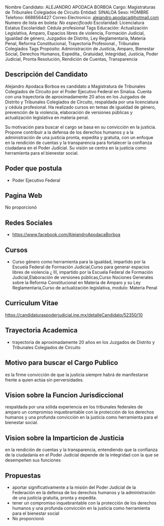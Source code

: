 Nombre Candidato: ALEJANDRO APODACA BORBOA
Cargo: Magistraturas de Tribunales Colegiados de Circuito
Entidad: SINALOA
Sexo: HOMBRE
Telefono: 6688564427
Correo Electronico: alejandro.apodaca@hotmail.com
Numero de lista en boleta: *No especificado*
Escolaridad: Licenciatura
Estatus Escolaridad: Cédula profesional
Tags Educación: Actualización Legislativa, Amparo, Espacios libres de violencia, Formación Judicial, Igualdad de género, Juzgados de Distrito, Ley Reglamentaria, Materia Penal, Reforma Constitucional, Trayectoria Profesional., Tribunales Colegiados
Tags Propósito: Administración de Justicia, Amparo, Bienestar Social, Derechos Humanos, Expedita., Gratuidad, Integridad, Justicia, Poder Judicial, Pronta Resolución, Rendición de Cuentas, Transparencia


## Descripción del Candidato 

Alejandro Apodaca Borboa es candidato a Magistratura de Tribunales Colegiados de Circuito por el Poder Ejecutivo Federal en Sinaloa. Cuenta con una trayectoria de aproximadamente 20 años en los Juzgados de Distrito y Tribunales Colegiados de Circuito, respaldada por una licenciatura y cédula profesional. Ha realizado cursos en temas de igualdad de género, prevención de la violencia, elaboración de versiones públicas y actualización legislativa en materia penal.

Su motivación para buscar el cargo se basa en su convicción en la justicia. Propone contribuir a la defensa de los derechos humanos y a la administración de una justicia pronta, expedita y gratuita, con un enfoque en la rendición de cuentas y la transparencia para fortalecer la confianza ciudadana en el Poder Judicial. Su visión se centra en la justicia como herramienta para el bienestar social.


## Poder que postula

- Poder Ejecutivo Federal


## Pagina Web

No proporcionó


## Redes Sociales

- https://www.facebook.com/AlejandroApodacaBorboa


## Cursos

- Curso género como herramienta para la igualdad, impartido por la Escuela Federal de Formación Judicial,Curso para generar espacios libres de violencia ¿ III, impartido por la Escuela Federal de Formación Judicial,Elaboración de versiones públicas,Curso Nociones Generales sobre la Reforma Constitucional en Materia de Amparo y su Ley Reglamentaria,Curso de actualización legislativa, modulo: Materia Penal


## Curriculum Vitae

https://candidaturaspoderjudicial.ine.mx/detalleCandidato/52350/10


## Trayectoria Academica

- trayectoria de aproximadamente 20 años en los Juzgados de Distrito y Tribunales Colegiados de Circuito


## Motivo para buscar el Cargo Publico

es la firme convicción de que la justicia siempre habrá de manifestarse frente a quien actúa sin perversidades.


## Vision sobre la Funcion Jurisdiccional

respaldada por una sólida experiencia en los tribunales federales de amparo un compromiso inquebrantable con la protección de los derechos humanos y una profunda convicción en la justicia como herramienta para el bienestar social.


## Vision sobre la Imparticion de Justicia

en la rendición de cuentas y la transparencia, entendiendo que la confianza de la ciudadanía en el Poder Judicial depende de la integridad con la que se desempeñen sus funciones


## Propuestas

- aportar significativamente a la misión del Poder Judicial de la Federación en la defensa de los derechos humanos y la administración de una justicia gratuita, pronta y expedita.
- tener un compromiso inquebrantable con la protección de los derechos humanos y una profunda convicción en la justicia como herramienta para el bienestar social
- No proporcionó


